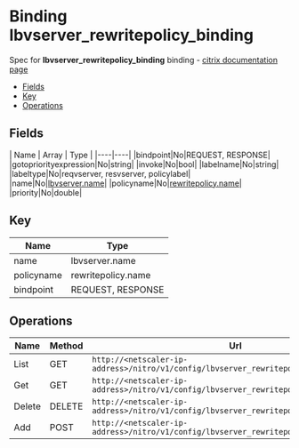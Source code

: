# Binding lbvserver_rewritepolicy_binding

Spec for **lbvserver_rewritepolicy_binding** binding - [citrix documentation page](https://developer-docs.citrix.com/projects/netscaler-nitro-api/en/11.0/configuration/load-balancing/lbvserver_rewritepolicy_binding/lbvserver_rewritepolicy_binding/)

- [Fields](#fields)
- [Key](#key)
- [Operations](#operations)

## Fields

| Name | Array | Type |
|----|----|
|bindpoint|No|REQUEST, RESPONSE|
|gotopriorityexpression|No|string|
|invoke|No|bool|
|labelname|No|string|
|labeltype|No|reqvserver, resvserver, policylabel|
|name|No|[lbvserver.name](/doc/resources/lbvserver.md)|
|policyname|No|[rewritepolicy.name](/doc/resources/rewritepolicy.md)|
|priority|No|double|

## Key

| Name | Type |
|----|----|
| name | lbvserver.name |
| policyname | rewritepolicy.name |
| bindpoint | REQUEST, RESPONSE |

## Operations

| Name | Method | Url |
|----|----|----|
| List | GET | `http://<netscaler-ip-address>/nitro/v1/config/lbvserver_rewritepolicy_binding` |
| Get | GET | `http://<netscaler-ip-address>/nitro/v1/config/lbvserver_rewritepolicy_binding/<name>` |
| Delete | DELETE | `http://<netscaler-ip-address>/nitro/v1/config/lbvserver_rewritepolicy_binding/<name>` |
| Add | POST | `http://<netscaler-ip-address>/nitro/v1/config/lbvserver_rewritepolicy_binding` |

